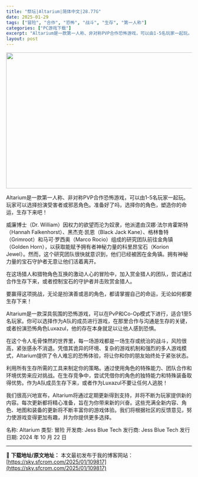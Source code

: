 ```yaml
---
title: "祭坛|Altarium|简体中文|28.77G"
date: 2025-01-29
tags: ["冒险", "合作", "恐怖", "战斗", "生存", "第一人称"]
categories: ["PC游戏下载"]
excerpt: "Altarium是一款第一人称、非对称PVP合作恐怖游戏，可以由1-5名玩家一起玩。玩家可以选择扮演受害者或邪恶角色。准备好了吗，选择你的角色，塑造你的命运，生存下来吧！ 威廉博士（Dr. William）因权力的欲望而沦为奴隶，他派遣由汉娜·法尔肯霍斯特（Hannah Falkenhorst）、黑&hellip;"
layout: post
---
```


<img class="aligncenter size-full wp-image-109818" src="https://sky.sfcrom.com/wp-content/uploads/2025/01/2025012908432860.webp" alt="" width="660" height="370" />

Altarium是一款第一人称、非对称PVP合作恐怖游戏，可以由1-5名玩家一起玩。玩家可以选择扮演受害者或邪恶角色。准备好了吗，选择你的角色，塑造你的命运，生存下来吧！

威廉博士（Dr. William）因权力的欲望而沦为奴隶，他派遣由汉娜·法尔肯霍斯特（Hannah Falkenhorst）、黑杰克·凯恩（Black Jack Kane）、格林鲁特（Grimroot）和马可·罗西奥（Marco Rocio）组成的研究团队前往金角镇（Golden Horn），以获取能赋予拥有者神秘力量的科里昂宝石（Korion Jewel）。然而，这个研究团队很快就意识到，他们已经被困在金角镇。拥有神秘力量的宝石守护者无意让他们活着离开。

在这场猎人和猎物角色互换的激动人心的冒险中，加入赏金猎人的团队，尝试通过合作生存下来，或者控制宝石的守护者并击败赏金猎人。

要赢得这项挑战，无论是扮演善或恶的角色，都请掌握自己的命运，无论如何都要生存下来！

Altarium是一款深具氛围的恐怖游戏，可以在PvP和Co-Op模式下进行，适合1至5名玩家。你可以选择作为A队的成员进行游戏，在那里合作与沟通是生存的关键，或者扮演恐怖角色Luxazul，他的存在本身就足以让他人感到恐惧。

在这个令人毛骨悚然的世界里，每一场游戏都是一场生存或统治的战斗，风险很高，紧张感永不消退。凭借其诡异的环境、复杂的游戏机制和强烈的多人游戏模式，Altarium提供了令人难忘的恐怖体验，将让你和你的朋友始终处于紧张状态。

利用所有生存所需的工具来制定你的策略。通过使用角色的特殊能力、团队合作和环境优势来应对挑战。在生存竞争中，尝试凭借你的角色的独特能力和特殊装备取得优势。作为A队成员生存下来，或者作为Luxazul不要让任何人逃脱！

我们很高兴地宣布，Altarium将通过定期更新得到支持，并将不断为玩家提供新的内容。每次更新都将精心准备，旨在为你带来新的兴奋。这些充满全新内容、角色、地图和装备的更新将不断丰富你的游戏体验。我们将根据社区的反馈意见，努力使游戏变得更加有趣，并为你提供更多选择。

名称: Altarium
类型: 冒险
开发商: Jess Blue Tech
发行商: Jess Blue Tech
发行日期: 2024 年 10 月 22 日

---
📖 **下载地址/原文地址：** 本文最初发布于我的博客网站：[https://sky.sfcrom.com/2025/01/109817](https://sky.sfcrom.com/2025/01/109817)
